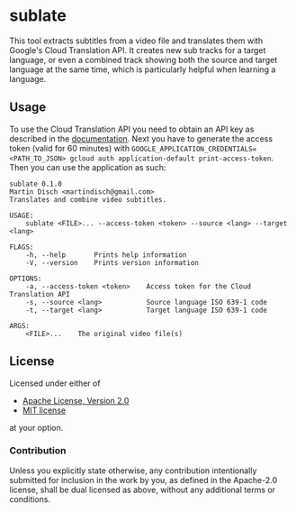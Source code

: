 # sublate

This tool extracts subtitles from a video file and translates them with
Google's Cloud Translation API. It creates new sub tracks for a target
language, or even a combined track showing both the source and target language
at the same time, which is particularly helpful when learning a language.

## Usage

To use the Cloud Translation API you need to obtain an API key as described in
the [documentation](https://cloud.google.com/translate/docs/setup). Next you
have to generate the access token (valid for 60 minutes) with
`GOOGLE_APPLICATION_CREDENTIALS=<PATH_TO_JSON> gcloud auth application-default
print-access-token`. Then you can use the application as such:
```text
sublate 0.1.0
Martin Disch <martindisch@gmail.com>
Translates and combine video subtitles.

USAGE:
    sublate <FILE>... --access-token <token> --source <lang> --target <lang>

FLAGS:
    -h, --help       Prints help information
    -V, --version    Prints version information

OPTIONS:
    -a, --access-token <token>    Access token for the Cloud Translation API
    -s, --source <lang>           Source language ISO 639-1 code
    -t, --target <lang>           Target language ISO 639-1 code

ARGS:
    <FILE>...    The original video file(s)
```

## License
Licensed under either of

 * [Apache License, Version 2.0](LICENSE-APACHE)
 * [MIT license](LICENSE-MIT)

at your option.

### Contribution

Unless you explicitly state otherwise, any contribution intentionally submitted
for inclusion in the work by you, as defined in the Apache-2.0 license, shall
be dual licensed as above, without any additional terms or conditions.
